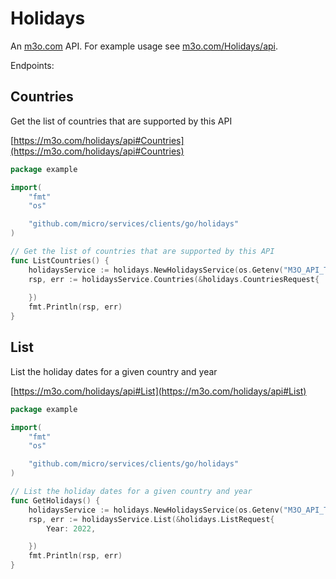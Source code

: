 # Holidays

An [m3o.com](https://m3o.com) API. For example usage see [m3o.com/Holidays/api](https://m3o.com/Holidays/api).

Endpoints:

## Countries

Get the list of countries that are supported by this API


[https://m3o.com/holidays/api#Countries](https://m3o.com/holidays/api#Countries)

```go
package example

import(
	"fmt"
	"os"

	"github.com/micro/services/clients/go/holidays"
)

// Get the list of countries that are supported by this API
func ListCountries() {
	holidaysService := holidays.NewHolidaysService(os.Getenv("M3O_API_TOKEN"))
	rsp, err := holidaysService.Countries(&holidays.CountriesRequest{
		
	})
	fmt.Println(rsp, err)
}
```
## List

List the holiday dates for a given country and year


[https://m3o.com/holidays/api#List](https://m3o.com/holidays/api#List)

```go
package example

import(
	"fmt"
	"os"

	"github.com/micro/services/clients/go/holidays"
)

// List the holiday dates for a given country and year
func GetHolidays() {
	holidaysService := holidays.NewHolidaysService(os.Getenv("M3O_API_TOKEN"))
	rsp, err := holidaysService.List(&holidays.ListRequest{
		Year: 2022,

	})
	fmt.Println(rsp, err)
}
```
